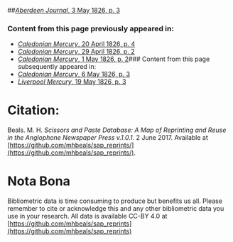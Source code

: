 ##[*Aberdeen Journal*, 3 May 1826, p. 3](https://mhbeals.github.io/sap_html/Aberdeen-Journal/Aberdeen-Journal-3-May-1826-p-3)

### Content from this page previously appeared in:
+ [*Caledonian Mercury*, 20 April 1826, p. 4](https://mhbeals.github.io/sap_html/Caledonian-Mercury/Caledonian-Mercury-20-April-1826-p-4)
+ [*Caledonian Mercury*, 29 April 1826, p. 2](https://mhbeals.github.io/sap_html/Caledonian-Mercury/Caledonian-Mercury-29-April-1826-p-2)
+ [*Caledonian Mercury*, 1 May 1826, p. 2](https://mhbeals.github.io/sap_html/Caledonian-Mercury/Caledonian-Mercury-1-May-1826-p-2)### Content from this page subsequently appeared in:
+ [*Caledonian Mercury*, 6 May 1826, p. 3](https://mhbeals.github.io/sap_html/Caledonian-Mercury/Caledonian-Mercury-6-May-1826-p-3)
+ [*Liverpool Mercury*, 19 May 1826, p. 3](https://mhbeals.github.io/sap_html/Liverpool-Mercury/Liverpool-Mercury-19-May-1826-p-3)
                    
# Citation: 

Beals. M. H. *Scissors and Paste Database: A Map of Reprinting and Reuse in the Anglophone Newspaper Press v.1.0.1.* 2 June 2017. Available at [https://github.com/mhbeals/sap_reprints/](https://github.com/mhbeals/sap_reprints/). 
                    
# Nota Bona

Bibliometric data is time consuming to produce but benefits us all. Please remember to cite or acknowledge this and any other bibliometric data you use in your research. All data is available CC-BY 4.0 at [https://github.com/mhbeals/sap_reprints](https://github.com/mhbeals/sap_reprints)